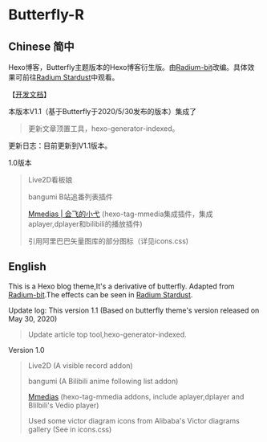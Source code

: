 # Butterfly-R

## Chinese 简中

Hexo博客，Butterfly主题版本的Hexo博客衍生版。由[Radium-bit](https://radium-bit.tk/about)改编。具体效果可前往[Radium Stardust](https://radium-bit.tk)中观看。

【[开发文档](https://radium-bit.github.io/uncategorized/AboutPoint/)】

 本版本V1.1（基于Butterfly于2020/5/30发布的版本）集成了

> 更新文章顶置工具，hexo-generator-indexed。

更新日志：目前更新到V1.1版本。

1.0版本

> Live2D看板娘
> 
> bangumi B站追番列表插件
> 
> [Mmedias | 会飞的小弋](https://lovelijunyi.gitee.io/posts/743c.html#%E4%BD%BF%E7%94%A8%E6%8F%92%E4%BB%B6) (hexo-tag-mmedia集成插件，集成aplayer,dplayer和bilibili的播放插件)
> 
> 引用阿里巴巴矢量图库的部分图标（详见icons.css)



## English

This is a Hexo blog theme,It's a derivative of butterfly. Adapted from [Radium-bit](https://radium-bit.tk/about).The effects can be seen in [Radium Stardust](https://radium-bit.tk).

Update log: This version 1.1 (Based on butterfly theme's version released on May 30, 2020)

> Update article top tool,hexo-generator-indexed.

Version 1.0

> Live2D (A visible record addon)
> 
> bangumi (A Bilibili anime following list addon)
> 
> [Mmedias](https://lovelijunyi.gitee.io/posts/743c.html#%E4%BD%BF%E7%94%A8%E6%8F%92%E4%BB%B6) (hexo-tag-mmedia addons, include aplayer,dplayer and Blilbili's Vedio player)
> 
> Used some victor diagram icons from Alibaba's Victor diagrams gallery (See in icons.css)
